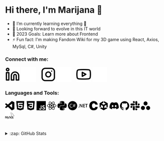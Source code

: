 # Hi there, I'm Marijana 👋 

- 🌱 I’m currently learning everything 🤣
- 👯 Looking forward to evolve in this IT world
- 🥅 2023 Goals: Learn more about Frontend
- ⚡ Fun fact: I'm making Fandom Wiki for my 3D game using React, Axios, MySql, C#, Unity

### Connect with me:

[![website](./img/linkedin-light.svg)](https://linkedin.com/in/marijana-vranjes#gh-light-mode-only)
[![website](./img/linkedin-dark.svg)](https://linkedin.com/in/marijana-vranjes/#gh-dark-mode-only)
&nbsp;&nbsp;
[![website](./img/instagram-light.svg)](https://instagram.com/marijana_vranjes/#gh-light-mode-only)
[![website](./img/instagram-dark.svg)](https://instagram.com/marijana_vranjes/#gh-dark-mode-only)
&nbsp;&nbsp;
[![website](./img/youtube-light.svg)](https://youtube.com/@marijanavranjes#gh-light-mode-only)
[![website](./img/youtube-dark.svg)](https://youtube.com/@marijanavranjes#gh-dark-mode-only)

### Languages and Tools:
<img src='img/visualstudiocode.svg' width='30'> <img src='img/html5.svg' width='30'>
<img src='img/css3.svg' width='30'>
<img src='img/javascript.svg' width='30'>
<img src='img/react.svg' width='30'>
<img src='img/python.svg' width='30'>
<img src='img/csharp.svg' width='30'>
<img src='img/dotnet.svg' width='30'>
<img src='img/c.svg' width='30'>
<img src='img/unity.svg' width='30'>
<img src='img/discord.svg' width='30'>
<img src='img/github.svg' width='30'>
<img src='img/slack.svg' width='30'>
<img src='img/asana.svg' width='30'>
<img src='img/mysql.svg' width='30'>

<br>
<details>
 <summary>:zap: GitHub Stats</summary>

  <img align="left" alt="marijana-vranjes's GitHub Stats" src="https://github-readme-stats.vercel.app/api?username=marijana-vranjes&show_icons=true&hide_border=false&title_color=80bfff&icon_color=8080ff&bg_color=1a1a1a&text_color=c5dbec&border_color=c5dbec" />
</details>
